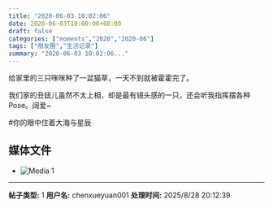 ```yaml
---
title: "2020-06-03 10:02:06"
date: 2020-06-03T10:00:00+08:00
draft: false
categories: ["moments","2020","2020-06"]
tags: ["朋友圈","生活记录"]
summary: "2020-06-03 10:02:06..."
---
```


给家里的三只咪咪种了一盆猫草，一天不到就被霍霍完了。

我们家的丑妞儿虽然不太上相，却是最有镜头感的一只，还会听我指挥摆各种Pose。阔爱~

#你的眼中住着大海与星辰

## 媒体文件

- ![Media 1](/Moments/photos/2020-06-03/202006031002060.jpg)

---

**帖子类型:** 1
**用户名:** chenxueyuan001
**处理时间:** 2025/8/28 20:12:39
